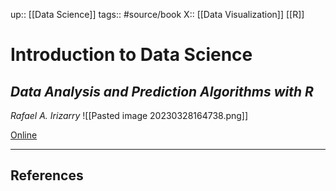up:: [[Data Science]]
tags:: #source/book 
X:: [[Data Visualization]] [[R]]

# Introduction to Data Science


## _Data Analysis and Prediction Algorithms with R_

_Rafael A. Irizarry_
![[Pasted image 20230328164738.png]]

[Online](http://rafalab.dfci.harvard.edu/dsbook/)


---
## References

